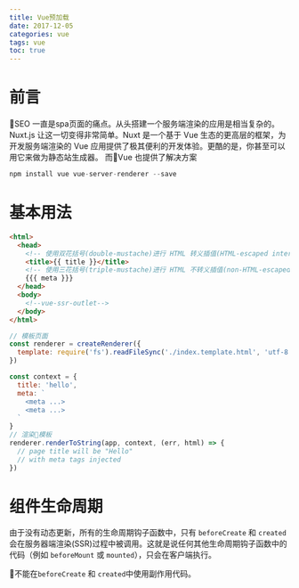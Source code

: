 ```yaml
---
title: Vue预加载
date: 2017-12-05
categories: vue
tags: vue
toc: true
---
```

# 前言

SEO 一直是spa页面的痛点。从头搭建一个服务端渲染的应用是相当复杂的。 Nuxt.js 让这一切变得非常简单。Nuxt 是一个基于 Vue 生态的更高层的框架，为开发服务端渲染的 Vue 应用提供了极其便利的开发体验。更酷的是，你甚至可以用它来做为静态站生成器。
而Vue 也提供了解决方案

```javascript
npm install vue vue-server-renderer --save
```

# 基本用法

```html
<html>
  <head>
    <!-- 使用双花括号(double-mustache)进行 HTML 转义插值(HTML-escaped interpolation) -->
    <title>{{ title }}</title>
    <!-- 使用三花括号(triple-mustache)进行 HTML 不转义插值(non-HTML-escaped interpolation) -->
    {{{ meta }}}
  </head>
  <body>
    <!--vue-ssr-outlet-->
  </body>
</html>
```

```js
// 模板页面
const renderer = createRenderer({
  template: require('fs').readFileSync('./index.template.html', 'utf-8')
})

const context = {
  title: 'hello',
  meta: `
    <meta ...>
    <meta ...>
  `
}
// 渲染模板
renderer.renderToString(app, context, (err, html) => {
  // page title will be "Hello"
  // with meta tags injected
})
```

# 组件生命周期

由于没有动态更新，所有的生命周期钩子函数中，只有 `beforeCreate` 和 `created` 会在服务器端渲染(SSR)过程中被调用。这就是说任何其他生命周期钩子函数中的代码（例如 `beforeMount` 或 `mounted`），只会在客户端执行。

不能在`beforeCreate` 和 `created`中使用副作用代码。
